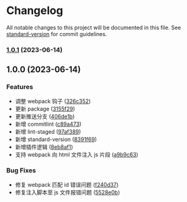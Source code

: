 # Changelog

All notable changes to this project will be documented in this file. See [standard-version](https://github.com/conventional-changelog/standard-version) for commit guidelines.

### [1.0.1](https://github.com/Levix/unplugin-inject-js-snippet/compare/unplugin-inject-js-snippet@1.0.0...unplugin-inject-js-snippet@1.0.1) (2023-06-14)

## 1.0.0 (2023-06-14)


### Features

* 调整 webpack 钩子 ([326c352](https://github.com/Levix/unplugin-inject-js-snippet/commit/326c352d5d48b7e225c9b84091e14e55aae2460b))
* 更新 package ([3155f29](https://github.com/Levix/unplugin-inject-js-snippet/commit/3155f290609daa27859995e227bc1c8460383bae))
* 更新推送分支 ([406de1b](https://github.com/Levix/unplugin-inject-js-snippet/commit/406de1ba70e309b32cc160855dd4744b050d74fe))
* 新增 commitlint ([c89a473](https://github.com/Levix/unplugin-inject-js-snippet/commit/c89a4730514a4c725bd255b82cf6991813255fb0))
* 新增 lint-staged ([97af389](https://github.com/Levix/unplugin-inject-js-snippet/commit/97af389dbe6576866e2a99233584b7e090f5ea2d))
* 新增 standard-version ([8391f69](https://github.com/Levix/unplugin-inject-js-snippet/commit/8391f69c8036b3c469a8096e2efa246f0cc172ab))
* 新增插件逻辑 ([8eb8af1](https://github.com/Levix/unplugin-inject-js-snippet/commit/8eb8af15e8066da4e6f85597da88f73189df9abb))
* 支持 webpack 向 html 文件注入 js 片段 ([a9b9c63](https://github.com/Levix/unplugin-inject-js-snippet/commit/a9b9c6344fe288694b5690cf80841714f6bb520a))


### Bug Fixes

* 修复 webpack 匹配 id 错误问题 ([f240d37](https://github.com/Levix/unplugin-inject-js-snippet/commit/f240d3710213e8a05fdb7b6674585c98728d5b90))
* 修复注入脚本至 js 文件报错问题 ([5528e0b](https://github.com/Levix/unplugin-inject-js-snippet/commit/5528e0bb21b3b333954d3939963ac2ebe3996b4d))
